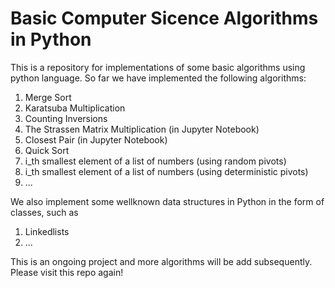 # Basic Computer Sicence Algorithms in Python
This is a repository for implementations of some basic algorithms using python language.
So far we have implemented the following algorithms:
1. Merge Sort
2. Karatsuba Multiplication 
3. Counting Inversions
4. The Strassen Matrix Multiplication (in Jupyter Notebook)
5. Closest Pair (in Jupyter Notebook)
6. Quick Sort
7. i_th smallest element of a list of numbers (using random pivots)
8. i_th smallest element of a list of numbers (using deterministic pivots)
9. ...

We also implement some wellknown data structures in Python in the form of classes, such as
1. Linkedlists
2. ...

This is an ongoing project and more algorithms will be add subsequently. Please visit this repo again!
